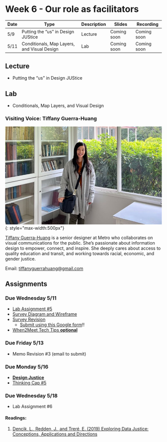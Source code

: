 # Week 6 - Our role as facilitators

Date|Type|Description|Slides|Recording|
|---|----|-----------|------|---------|
|5/9|Putting the “us” in Design JUStice|Lecture|Coming soon|Coming soon|
|5/11|Conditionals, Map Layers, and Visual Design|Lab|Coming soon|Coming soon|

## Lecture

- Putting the “us” in Design JUStice
<!-- - [Putting the “us” in Design JUStice](./Materials/AA191_S_W7_Lecture_7.pdf) -->

## Lab

- Conditionals, Map Layers, and Visual Design
<!-- - [Conditionals, Map Layers, and Visual Design](../labs/week7/index.md) -->

### Visiting Voice: Tiffany Guerra-Huang

![../media/tiffany-guerra-huang.jpg](../media/tiffany-guerra-huang.jpg){: style="max-width:500px"}

[Tiffany Guerra-Huang](https://tiffanyguerrahuang.com/) is a senior designer at Metro who collaborates on visual communications for the public. She’s passionate about information design to empower, connect, and inspire. She deeply cares about access to quality education and transit, and working towards racial, economic, and gender justice.

Email: [tiffanyguerrahuang@gmail.com](mailto:tiffanyguerrahuang@gmail.com)

## Assignments

### Due Wednesday 5/11

- [Lab Assignment #5](../assignments/week6/lab_assignment.md)
- [Survey Diagram and Wireframe](../assignments/week6/group_assignment.md)
- [Survey Revision](../assignments/week4/group_assignment.md)
  - [Submit using this Google form](https://forms.gle/8TU2Hj8o6J7UYjZ7A)!!
- [When2Meet Tech Tips **optional**](https://www.when2meet.com/?15574964-GBXOq)

### Due Friday 5/13

- Memo Revision #3 (email to submit)

### Due Monday 5/16

- [**Design Justice**](../assignments/week7/reading.md)
- [Thinking Cap #5](../assignments/week7/thinking_cap.md)

### Due Wednesday 5/18

- Lab Assignment #6

#### Readings:
1. [Dencik, L., Redden, J., and Treré, E. (2019) Exploring Data Justice: Conceptions, Applications and Directions](../materials/DataJustice.pdf)